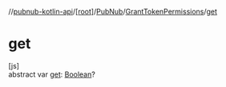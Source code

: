 //[pubnub-kotlin-api](../../../../index.md)/[[root]](../../index.md)/[PubNub](../index.md)/[GrantTokenPermissions](index.md)/[get](get.md)

# get

[js]\
abstract var [get](get.md): [Boolean](https://kotlinlang.org/api/latest/jvm/stdlib/kotlin-stdlib/kotlin/-boolean/index.html)?
